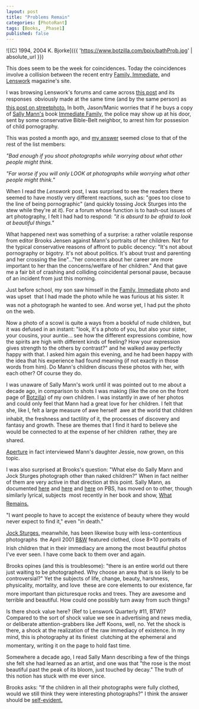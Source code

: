 ```yaml
---
layout: post
title: "Problems Remain"
categories: [PhotoRant]
tags: [Books, _Phase1]
published: false
---
```


![(C) 1994, 2004 K. Bjorke]({{ 'https://www.botzilla.com/bpix/bathProb.jpg' | absolute_url }})


This does seem to be the week for coincidences. Today the coincidences involve a collision between the recent entry <a href="{{ site.baseurl }}{% post_url 2004-05-16-Family-Immediate %}">Family, Immediate,</a> and <a href="http://www.lenswork.com/" target="_blank">Lenswork</a> magazine's site.

I was browsing Lenswork's forums and came across <a href="http://www.lenswork.com/stl-web/bulletin/bb/viewtopic.php?t=41" target="_blank">this post</a> and its responses &#151; obviously made at the same time (and by the same person) as <a href="http://lists.topica.com/lists/streetphoto/read/message.html?sort=&mid=909880171&start=0" target="_blank">this post on streetphoto.</a> In both, Jason/Manic worries that if he buys a copy of <a href="http://members.iinet.net.au/~bronson1/photo/Mann.html" target="_blank">Sally Mann's</a> book <a href="www.arthistory.sbc.edu/artartists/ photosally.html" target="_blank">Immediate Family,</a> the police may show up at his door, sent by some conservative Bible-Belt neighbor, to arrest him for possesion of child pornography.

<!--more-->
This was posted a month ago, and <a href="http://lists.topica.com/lists/streetphoto/read/message.html?sort=&mid=909880569&start=0" target="_blank">my answer</a> seemed close to that of the rest of the list members:

<i>"Bad enough if you shoot photographs while worrying about what other people might think.</i>
 
<i>"Far worse if you will only LOOK at photographs while worrying what other people might think."</i>

When I read the <i>Lenswork</i> post, I was surprised to see the readers there seemed to have mostly very different reactions, such as: "goes too close to the line of being pornographic" (and quickly tossing Jock Sturges into the stew while they're at it). For a forum whose function is to hash-out issues of art photography, I felt I had had to respond: <i>"it is absurd to be afraid to look at beautiful things."</i>

What happened next was something of a surprise: a rather volatile response from editor Brooks Jensen against Mann's portraits of her children. Not for the typical conservative reasons of affront to public decency: "It's not about pornography or bigotry. It's not about politics. It's about trust and parenting and her crossing the line"..."her concerns about her career are more important to her than the concerns/welfare of her children." And that gave me a fair bit of crashing and colliding coincidental personal pause, because of an incident from just this morning.

Just before school, my son saw himself in the <a href="{{ site.baseurl }}{% post_url 2004-05-16-Family-Immediate %}">Family, Immediate</a> photo and was upset &#151; that I had made the photo while he was furious at his sister. It was not a photograph he wanted to see. And worse yet, I had put the photo on the web.

Now a photo of a scowl is quite a ways from a bookful of nude children, but it was defused in an instant: "look, it's a photo of you, but also your sister, your cousins, your auntie... see how the different expressions combine, how the spirits are high with different kinds of feeling? How your expression gives strength to the others by contrast?" and he walked away perfectly happy with that. I asked him again this evening, and he had been happy with the idea that his experience had found meaning (if not exactly in those words from him). Do Mann's children discuss these photos with her, with each other? Of course they do.

I was unaware of Sally Mann's work until it was pointed out to me about a decade ago, in comparison to shots I was making (like the one on the front page of <a href="/index.html">Botzilla</a>) of my own children. I was instantly in awe of her photos and could only feel that Mann had a great love for her children. I felt that she, like I, felt a large measure of awe herself &#151; awe at the world that children inhabit, the freshness and tactility of it, the processes of discovery and fantasy and growth. These are themes that I find it hard to believe she would be connected to at the expense of her children &#151; rather, they are shared.

<a href="http://www.aperture.org/magazines_details.php?magazine_id=17" target="_blank">Aperture</a> in fact interviewed Mann's daughter Jessie, now grown, on this topic.

I was also surprised at Brooks's question: "What else do Sally Mann and Jock Sturges photograph other than naked children?" When in fact neither of them are very active in that direction at this point. Sally Mann, as documented <a href="http://www.pbs.org/art21/artists/mann/index.html" target="_blank">here</a> and <a href="http://www.pbs.org/wnet/egg/genre_photography.html" target="_blank">here</a> and <a href="http://www.pbs.org/wnet/egg/301/mann/index.html" target="_blank">here</a> on PBS, has moved on to other, though similarly lyrical, subjects &#151; most recently in her book and show, <a href="http://www.tfaoi.com/aa/4aa/4aa339.htm" target="_blank">What Remains.</a>

"I want people to have to accept the existence of beauty where they would never expect to find it," even "in death."

<a href="http://www.silkangels.com/sturges.htm" target="_blank">Jock Sturges,</a> meanwhile, has been likewise busy with less-contentious photographs &#151; the April 2001 <a href="http://www.bandwmag.com/" target="_blank">B&amp;W</a> featured clothed, close 8&#215;10 portraits of Irish children that in their immediacy are among the most beautiful photos I've ever seen. I have come back to them over and again.

Brooks opines (and this is troublesome): "there is an entire world out there just waiting to be photographed. Why choose an area that is so likely to be controversial?" Yet the subjects of life, change, beauty, harshness, physicality, mortality, and love &#151; these are core elements to our existence, far more important than picturesque rocks and trees. They are awesome and terrible and beautiful. How could one possibly turn away from such things?

Is there shock value here? (Ref to Lenswork Quarterly #11, BTW)? Compared to the sort of shock value we see in advertising and news media, or deliberate attention-grabbers like Jeff Koons, well, no. Yet the shock is there, a shock at the realization of the raw immediacy of existence. In my mind, this is photography at its finiest &#151; clutching at the ephemeral and momentary, writing it on the page to hold fast time.

Somewhere a decade ago, I read Sally Mann describing a few of the things she felt she had learned as an artist, and one was that "the rose is the most beautiful past the peak of its bloom, just touched by decay." The truth of this notion has stuck with me ever since.

Brooks asks: "If the children in all their photographs were fully clothed, would we still think they were interesting photographs?" I think the answer should be <a href="http://www.imagearts.ryerson.ca/imagesandideas/pages/artistpicture.cfm?page=148" target="_blank">self-evident.</a>
